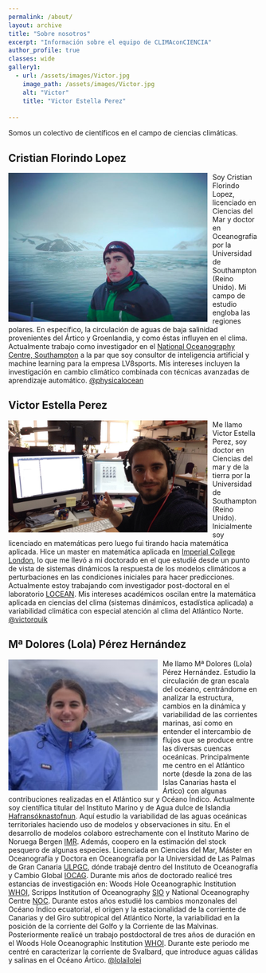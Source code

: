 ```yaml
---
permalink: /about/
layout: archive
title: "Sobre nosotros"
excerpt: "Información sobre el equipo de CLIMAconCIENCIA"
author_profile: true 
classes: wide
gallery1:
  - url: /assets/images/Victor.jpg
    image_path: /assets/images/Victor.jpg
    alt: "Victor"
    title: "Victor Estella Perez"
  
---
```


Somos un colectivo de científicos en el campo de ciencias climáticas. 

<h2>Cristian Florindo Lopez</h2> 

<img src="/assets/images/Cristian.png"
     alt="Cristian Florindo Lopez"
     width="400"
     style="float: left; margin-right: 10px;" />
     
Soy Cristian Florindo Lopez, licenciado en Ciencias del Mar y doctor en Oceanografía por la Universidad de Southampton (Reino Unido). Mi campo de estudio engloba las regiones polares. En específico, la circulación de aguas de baja salinidad provenientes del Ártico y Groenlandia, y como éstas influyen en el clima. Actualmente trabajo como investigador en el [National Oceanography Centre, Southampton](https://www.noc.ac.uk) a la par que soy consultor de inteligencia artificial y machine learning para la empresa LV8sports. Mis intereses incluyen la investigación en cambio climático combinada con técnicas avanzadas de aprendizaje automático.  [@physicalocean](https://twitter.com/physicalocean)


<h2>Victor Estella Perez</h2> 

<img src="/assets/images/Victor.jpg"
     alt="Victor Estella Perez"
     width="400"
     style="float: left; margin-right: 10px;" />

Me llamo Victor Estella Perez, soy doctor en Ciencias del mar y de la tierra por la Universidad de Southampton (Reino Unido). Inicialmente soy licenciado en matemáticas pero luego fui tirando hacia matemática aplicada. Hice un master en matemática aplicada en [Imperial College London](https://www.imperial.ac.uk/), lo que me llevó a mi doctorado en el que estudié desde un punto de vista de sistemas dinámicos la respuesta de los modelos climáticos a perturbaciones en las condiciones iniciales para hacer predicciones. Actualmente estoy trabajando com investigador post-doctoral en el laboratorio [LOCEAN](https://www.locean-ipsl.upmc.fr/). Mis intereses académicos oscilan entre la matemática aplicada en ciencias del clima (sistemas dinámicos, estadística aplicada) a variabilidad climática con especial atención al clima del Atlántico Norte. [@victorquik](https://twitter.com/victorquik)


<h2>Mª Dolores (Lola) Pérez Hernández</h2> 

<img src="/assets/images/Lola.jpg"
     alt="Mª Dolores (Lola) Pérez Hernández"
     width="300"
     style="float: left; margin-right: 10px;" />

Me llamo Mª Dolores (Lola) Pérez Hernández. Estudio la circulación de gran escala del océano,
centrándome en analizar la estructura, cambios en la dinámica y variabilidad de las corrientes
marinas, así como en entender el intercambio de flujos que se produce entre las diversas
cuencas oceánicas. Principalmente me centro en el Atlántico norte (desde la zona de las Islas
Canarias hasta el Ártico) con algunas contribuciones realizadas en el Atlántico sur y Océano
Índico.
Actualmente soy científica titular del Instituto Marino y de Agua dulce de Islandia
[Hafransóknastofnun](https://www.hafogvatn.is/). Aquí estudio la variabilidad de las aguas oceánicas territoriales haciendo
uso de modelos y observaciones in situ. En el desarrollo de modelos colaboro estrechamente
con el Instituto Marino de Noruega Bergen [IMR](https://www.imr.no/en/hi). Además, coopero en la estimación del stock
pesquero de algunas especies.
Licenciada en Ciencias del Mar, Máster en Oceanografía y Doctora en Oceanografía por la
Universidad de Las Palmas de Gran Canaria [ULPGC](https://www.ulpgc.es/), dónde trabajé dentro del Instituto de
Oceanografía y Cambio Global [IOCAG](http://iocag.ulpgc.es/). Durante mis años de doctorado realicé tres estancias
de investigación en: Woods Hole Oceanographic Institution [WHOI](https://www.whoi.edu/), Scripps Institution of
Oceanography [SIO](https://scripps.ucsd.edu/) y National Oceanography Centre [NOC](https://noc.ac.uk/). Durante estos años estudié los cambios monzonales del Océano Índico ecuatorial, el origen y la estacionalidad de la corriente
de Canarias y del Giro subtropical del Atlántico Norte, la variabilidad en la posición de la
corriente del Golfo y la Corriente de las Malvinas.
Posteriormente realicé un trabajo postdoctoral de tres años de duración en el Woods Hole
Oceanographic Institution [WHOI](https://www.whoi.edu/). Durante este periodo me centré en caracterizar la corriente
de Svalbard, que introduce aguas cálidas y salinas en el Océano Ártico. [@lolailolei](https://twitter.com/lolailolei)

